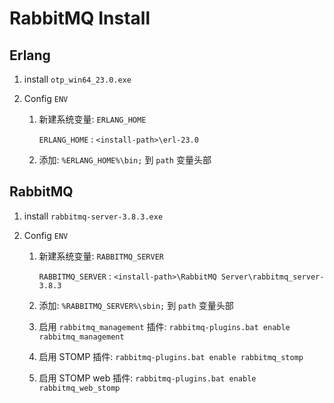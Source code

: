 # RabbitMQ Install



## Erlang



1. install `otp_win64_23.0.exe`

2. Config `ENV`

   1. 新建系统变量: `ERLANG_HOME`

      `ERLANG_HOME` : `<install-path>\erl-23.0`

   2. 添加: `%ERLANG_HOME%\bin;` 到 `path`  变量头部



## RabbitMQ



1. install `rabbitmq-server-3.8.3.exe`

2. Config `ENV` 

   1. 新建系统变量: `RABBITMQ_SERVER`

      `RABBITMQ_SERVER` : `<install-path>\RabbitMQ Server\rabbitmq_server-3.8.3`

   2. 添加: `%RABBITMQ_SERVER%\sbin;` 到 `path` 变量头部

   3. 启用 `rabbitmq_management` 插件: `rabbitmq-plugins.bat enable rabbitmq_management`

   4. 启用 STOMP 插件: `rabbitmq-plugins.bat enable rabbitmq_stomp`

   5. 启用 STOMP web 插件: `rabbitmq-plugins.bat enable rabbitmq_web_stomp`